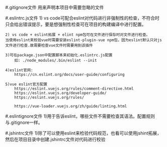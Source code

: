 #.gitignore文件
    用来声明本项目中需要忽略的文件

#.eslintrc.js文件
    1) vs code可配合eslint对代码进行非强制性的检查，不符合时只会给出错误提示，要是想强制性检查可在项目的构建编译中进行配置。

    2) vs code + eslint拓展 + elint npm包可在文件进行保存时对文件进行检查。
    当使用eslint来校验vue时需要安装eslint-plugin-vue npm包，因为eslint默认只对js文件进行检查.故需要检查vue文件时需要用到该插件

    3)可在package.json中配置脚本来初始化.eslintrc.js配置 
        如: ./node_modules/.bin/eslint --init
    
    4)eslint官网:
        https://cn.eslint.org/docs/user-guide/configuring

    5)vue eslint官方配置
        https://eslint.vuejs.org/rules/comment-directive.html
        https://eslint.vuejs.org/developer-guide/
        https://eslint.vuejs.org/rules/
        
        https://vue-loader.vuejs.org/zh/guide/linting.html

#.eslintignore文件
    1)用于告诉eslint，哪些文件不需要检查其语法。配置规则与.gitignore一样。

#.jshintrc文件
    1)除了可以使用eslint来检验代码规范，也看可以使用jshint拓展，然后在项目目录中创建.jshintrc文件对代码进行校验